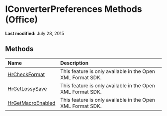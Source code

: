 
# IConverterPreferences Methods (Office)

 **Last modified:** July 28, 2015


## Methods



|**Name**|**Description**|
|:-----|:-----|
| [HrCheckFormat](fe68ef42-c50b-e27b-2080-3f80d0204ec3.md)|This feature is only available in the Open XML Format SDK.|
| [HrGetLossySave](272d52de-e118-fe90-8e6f-adccd57e4ebc.md)|This feature is only available in the Open XML Format SDK.|
| [HrGetMacroEnabled](9691bd3f-ba8d-87d8-cf2c-7e6b4cdce68d.md)|This feature is only available in the Open XML Format SDK.|
